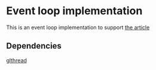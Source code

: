 # Event loop implementation

This is an event loop implementation to support [the article](https://dev.to/taey/event-loop-the-need-and-how-to-implement-1lm7)

## Dependencies
[glthread](https://github.com/Saruntaey/glthread)
